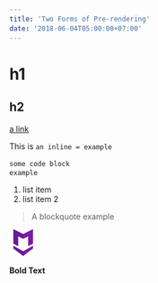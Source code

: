 ```yaml
---
title: 'Two Forms of Pre-rendering'
date: '2018-06-04T05:00:00+07:00'
---
```

# h1
## h2
[a link](https:www.google.com)

This is `an inline = example`

```
some code block
example
```
1. list item
2. list item 2
>A blockquote example

![sample image taken from documentation](https://github.com/adam-p/markdown-here/raw/master/src/common/images/icon48.png 'Logo Title Text 1')
 
**Bold Text**